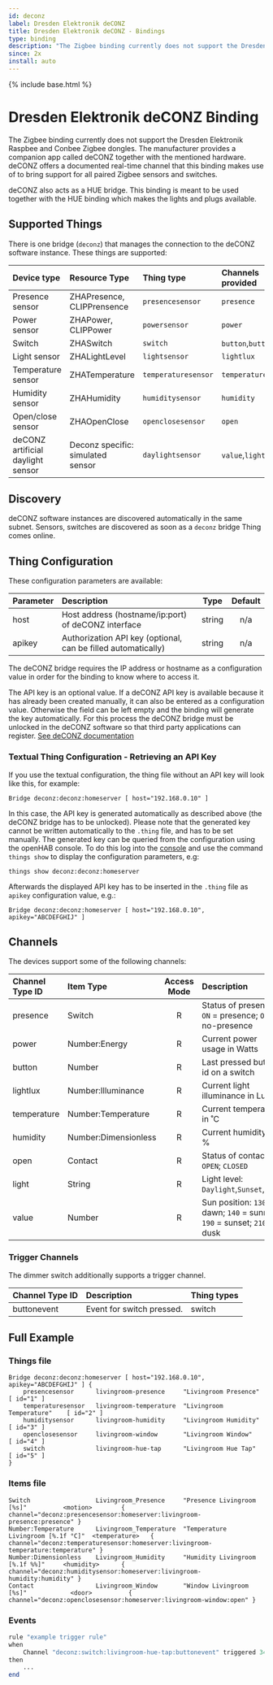 ```yaml
---
id: deconz
label: Dresden Elektronik deCONZ
title: Dresden Elektronik deCONZ - Bindings
type: binding
description: "The Zigbee binding currently does not support the Dresden Elektronik Raspbee and Conbee Zigbee dongles."
since: 2x
install: auto
---
```


<!-- Attention authors: Do not edit directly. Please add your changes to the appropriate source repository -->

{% include base.html %}

# Dresden Elektronik deCONZ Binding

The Zigbee binding currently does not support the Dresden Elektronik Raspbee and Conbee Zigbee dongles.
The manufacturer provides a companion app called deCONZ together with the mentioned hardware. deCONZ
offers a documented real-time channel that this binding makes use of to bring support for all
paired Zigbee sensors and switches.

deCONZ also acts as a HUE bridge. This binding is meant to be used together with the HUE binding
which makes the lights and plugs available.

## Supported Things

There is one bridge (`deconz`) that manages the connection to the deCONZ software instance.
These things are supported:

| Device type                       | Resource Type                     | Thing type            | Channels provided         |
| :-------------------------------- | :-------------------------------- | :-------------------- | :------------------------ |
| Presence sensor                   | ZHAPresence, CLIPPrensence        | `presencesensor`      | `presence`                |
| Power sensor                      | ZHAPower, CLIPPower               | `powersensor`         | `power`                   |
| Switch                            | ZHASwitch                         | `switch`              | `button`,`buttonevent`    |
| Light sensor                      | ZHALightLevel                     | `lightsensor`         | `lightlux`                |
| Temperature sensor                | ZHATemperature                    | `temperaturesensor`   | `temperature`             |
| Humidity sensor                   | ZHAHumidity                       | `humiditysensor`      | `humidity`                |
| Open/close sensor                 | ZHAOpenClose                      | `openclosesensor`     | `open`                    |
| deCONZ artificial daylight sensor | Deconz specific: simulated sensor | `daylightsensor`      | `value`,`light`           |

## Discovery

deCONZ software instances are discovered automatically in the same subnet.
Sensors, switches are discovered as soon as a `deconz` bridge Thing comes online.

## Thing Configuration

These configuration parameters are available:

| Parameter | Description                                                   | Type      | Default   |
| :-------- | :------------------------------------------------------------ | :-------: | :-------: |
| host      | Host address (hostname/ip:port) of deCONZ interface           | string    | n/a       |
| apikey    | Authorization API key (optional, can be filled automatically) | string    | n/a       |

The deCONZ bridge requires the IP address or hostname as a configuration value in order for the binding to know where to access it.

The API key is an optional value. If a deCONZ API key is available because it has already been created manually, it can also be entered as a configuration value. Otherwise the field can be left empty and the binding will generate the key automatically. For this process the deCONZ bridge must be unlocked in the deCONZ software so that third party applications can register. [See deCONZ documentation](http://dresden-elektronik.github.io/deconz-rest-doc/getting_started/#unlock-the-gateway)

### Textual Thing Configuration - Retrieving an API Key

If you use the textual configuration, the thing file without an API key will look like this, for example:

```
Bridge deconz:deconz:homeserver [ host="192.168.0.10" ]
```

In this case, the API key is generated automatically as described above (the deCONZ bridge has to be unlocked). Please note that the generated key cannot be written automatically to the `.thing` file, and has to be set manually.
The generated key can be queried from the configuration using the openHAB console. To do this log into the [console](https://www.openhab.org/docs/administration/console.html) and use the command `things show` to display the configuration parameters, e.g:
```
things show deconz:deconz:homeserver
```

Afterwards the displayed API key has to be inserted in the `.thing` file as `apikey` configuration value, e.g.:
```
Bridge deconz:deconz:homeserver [ host="192.168.0.10", apikey="ABCDEFGHIJ" ]
```

## Channels

The devices support some of the following channels:

| Channel Type ID   | Item Type             | Access Mode   | Description                                                               | Thing types       |
| :---------------- | :-------------------- | :-----------: | :------------------------------------------------------------------------ | :---------------- |
| presence          | Switch                | R             | Status of presence: `ON` = presence; `OFF` = no-presence                  | presencesensor    |
| power             | Number:Energy         | R             | Current power usage in Watts                                              | powersensor       |
| button            | Number                | R             | Last pressed button id on a switch                                        | switch            |
| lightlux          | Number:Illuminance    | R             | Current light illuminance in Lux                                          | lightsensor       |
| temperature       | Number:Temperature    | R             | Current temperature in ˚C                                                 | temperaturesensor |
| humidity          | Number:Dimensionless  | R             | Current humidity in %                                                     | humiditysensor    |
| open              | Contact               | R             | Status of contacts: `OPEN`; `CLOSED`                                      | openclosesensor   |
| light             | String                | R             | Light level: `Daylight`,`Sunset`,`Dark`                                   | daylightsensor    |
| value             | Number                | R             | Sun position: `130` = dawn; `140` = sunrise; `190` = sunset; `210` = dusk | daylightsensor    |

### Trigger Channels

The dimmer switch additionally supports a trigger channel.

| Channel Type ID   | Description                                                       | Thing types       |
| :---------------- | :---------------------------------------------------------------- | :---------------- |
| buttonevent       | Event for switch pressed.                                         | switch            |



## Full Example

### Things file ###

```
Bridge deconz:deconz:homeserver [ host="192.168.0.10", apikey="ABCDEFGHIJ" ] {
    presencesensor      livingroom-presence     "Livingroom Presence"       [ id="1" ]
    temperaturesensor   livingroom-temperature  "Livingroom Temperature"    [ id="2" ]
    humiditysensor      livingroom-humidity     "Livingroom Humidity"       [ id="3" ]
    openclosesensor     livingroom-window       "Livingroom Window"         [ id="4" ]
	switch              livingroom-hue-tap      "Livingroom Hue Tap"        [ id="5" ]
}
```

### Items file ###

```
Switch                  Livingroom_Presence     "Presence Livingroom [%s]"          <motion>        { channel="deconz:presencesensor:homeserver:livingroom-presence:presence" }
Number:Temperature      Livingroom_Temperature  "Temperature Livingroom [%.1f °C]"  <temperature>   { channel="deconz:temperaturesensor:homeserver:livingroom-temperature:temperature" }
Number:Dimensionless    Livingroom_Humidity     "Humidity Livingroom [%.1f %%]"     <humidity>      { channel="deconz:humiditysensor:homeserver:livingroom-humidity:humidity" }
Contact                 Livingroom_Window       "Window Livingroom [%s]"            <door>          { channel="deconz:openclosesensor:homeserver:livingroom-window:open" }
```

### Events

```php
rule "example trigger rule"
when
    Channel "deconz:switch:livingroom-hue-tap:buttonevent" triggered 34   // Hue Tap Button 1 pressed
then
    ...
end
```
